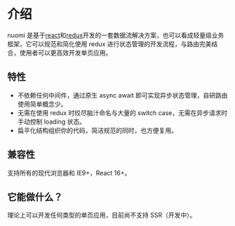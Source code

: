 # 介绍

nuomi 是基于[react](https://reactjs.org/)和[redux](https://redux.js.org/)开发的一套数据流解决方案，也可以看成轻量级业务框架，它可以规范和简化使用 redux 进行状态管理的开发流程，与路由完美结合，使用者可以更高效开发单页应用。

## 特性

- 不依赖任何中间件，通过原生 async await 即可实现异步状态管理，自研路由使用简单概念少。
- 无需在使用 redux 时绞尽脑汁命名与大量的 switch case，无需在异步请求时手动控制 loading 状态。
- 扁平化结构组织你的代码，简洁规范的同时，也方便复用。

## 兼容性

支持所有的现代浏览器和 IE9+，React 16+。

## 它能做什么？

理论上可以开发任何类型的单页应用，目前尚不支持 SSR（开发中）。
